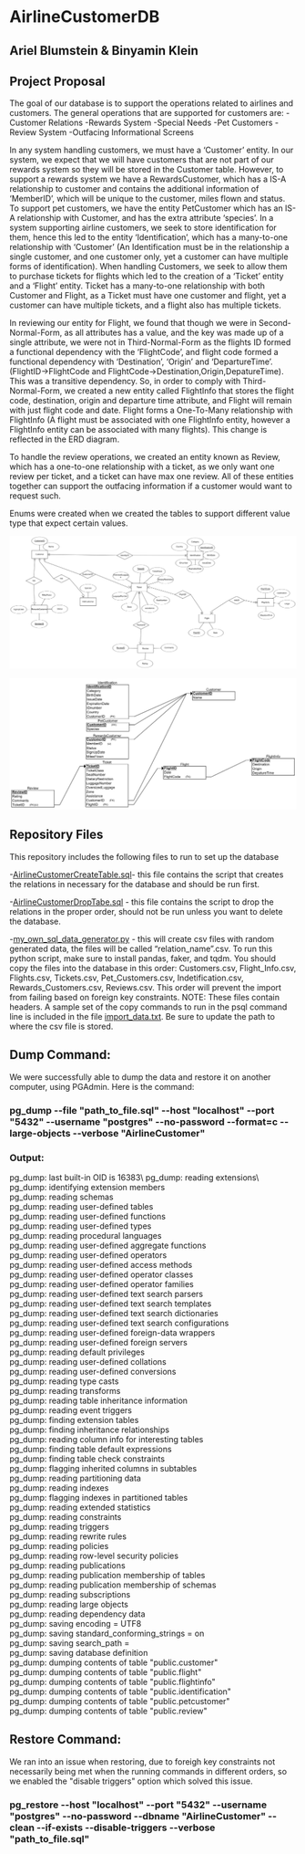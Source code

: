 # AirlineCustomerDB

## Ariel Blumstein & Binyamin Klein

## Project Proposal

The goal of our database is to support the operations related to airlines and customers.
The general operations that are supported for customers are:
-Customer Relations
-Rewards System
-Special Needs
-Pet Customers
-Review System
-Outfacing Informational Screens

In any system handling customers, we must have a ‘Customer’ entity. In our system, we expect that we will have customers that are not part of our rewards system so they will be stored in the Customer table. However, to support a rewards system we have a RewardsCustomer, which has a IS-A relationship to customer and contains the additional information of ‘MemberID’, which will be unique to the customer, miles flown and status. To support pet customers, we have the entity PetCustomer which has an IS-A relationship with Customer, and has the extra attribute ‘species’.
In a system supporting airline customers, we seek to store identification for them, hence this led to the entity ‘Identification’, which has a many-to-one relationship with ‘Customer’ (An Identification must be in the relationship a single customer, and one customer only, yet a customer can have multiple forms of identification).
When handling Customers, we seek to allow them to purchase tickets for flights which led to the creation of a ‘Ticket’ entity and a ‘Flight’ entity. Ticket has a many-to-one relationship with both Customer and Flight, as a Ticket must have one customer and flight, yet a customer can have multiple tickets, and a flight also has multiple tickets.

In reviewing our entity for Flight, we found that though we were in Second-Normal-Form, as all attributes has a value, and the key was made up of a single attribute, we were not in Third-Normal-Form as the flights ID formed a functional dependency with the ‘FlightCode’, and flight code formed a functional dependency with ‘Destination’, ‘Origin’ and ‘DepartureTime’.      (FlightID->FlightCode and FlightCode->Destination,Origin,DepatureTime). This was a transitive dependency. So, in order to comply with Third-Normal-Form, we created a new entity called FlightInfo that stores the flight code, destination, origin and departure time attribute, and Flight will remain with just flight code and date. Flight forms a One-To-Many relationship with FlightInfo (A flight must be associated with one FlightInfo entity, however a FlightInfo entity can be associated with many flights). This change is reflected in the ERD diagram.

To handle the review operations, we created an entity known as Review, which has a one-to-one relationship with a ticket, as we only want one review per ticket, and a ticket can have max one review.
All of these entities together can support the outfacing information if a customer would want to request such.

Enums were created when we created the tables to support different value type that expect certain values. 



![ERDimage](https://github.com/AriBlumstein/AirlineCustomerDB/blob/main/ERD.png?raw=true)

![DSDimage](https://github.com/AriBlumstein/AirlineCustomerDB/blob/main/DSDimage.png?raw=true)


## Repository Files
This repository includes the following files to run to set up the database

-[AirlineCustomerCreateTable.sql](https://github.com/AriBlumstein/AirlineCustomerDB/blob/main/AirlineCustomerCreateTable.sql)- this file contains the script that creates the relations in necessary for the database and should be run first.

-[AirlineCustomerDropTabe.sql](https://github.com/AriBlumstein/AirlineCustomerDB/blob/main/AirlineCustomerCreateTable.sql) - this file contains the script to drop the relations in the proper order, should not be run unless you want to delete the database.

-[my_own_sql_data_generator.py](https://github.com/AriBlumstein/AirlineCustomerDB/blob/main/my_own_sql_data_generator.py) - this will create csv files with random generated data, the files will be called 
“relation_name”.csv. To run this python script, make sure to install pandas, faker, and tqdm. You should copy the files into the database in this order: Customers.csv, Flight_Info.csv, Flights.csv, Tickets.csv,  Pet_Customers.csv, Indetification.csv, Rewards_Customers.csv, Reviews.csv. This order will prevent the import from failing based on foreign key constraints. NOTE: These files contain headers. A sample set of the copy commands to run in the psql command line is included in the file [import_data.txt](https://github.com/AriBlumstein/AirlineCustomerDB/blob/main/import_data.txt). Be sure to update the path to where the csv file is stored.

## Dump Command:
We were successfully able to dump the data and restore it on another computer, using PGAdmin. Here is the command: 
### pg_dump --file "path_to_file.sql" --host "localhost" --port "5432" --username "postgres" --no-password --format=c --large-objects --verbose "AirlineCustomer"
### Output:
pg_dump: last built-in OID is 16383\\
pg_dump: reading extensions\\
pg_dump: identifying extension members\
pg_dump: reading schemas\
pg_dump: reading user-defined tables\
pg_dump: reading user-defined functions\
pg_dump: reading user-defined types\
pg_dump: reading procedural languages\
pg_dump: reading user-defined aggregate functions\
pg_dump: reading user-defined operators\
pg_dump: reading user-defined access methods\
pg_dump: reading user-defined operator classes\
pg_dump: reading user-defined operator families\
pg_dump: reading user-defined text search parsers\
pg_dump: reading user-defined text search templates\
pg_dump: reading user-defined text search dictionaries\
pg_dump: reading user-defined text search configurations\
pg_dump: reading user-defined foreign-data wrappers\
pg_dump: reading user-defined foreign servers\
pg_dump: reading default privileges\
pg_dump: reading user-defined collations\
pg_dump: reading user-defined conversions\
pg_dump: reading type casts\
pg_dump: reading transforms\
pg_dump: reading table inheritance information\
pg_dump: reading event triggers\
pg_dump: finding extension tables\
pg_dump: finding inheritance relationships\
pg_dump: reading column info for interesting tables\
pg_dump: finding table default expressions\
pg_dump: finding table check constraints\
pg_dump: flagging inherited columns in subtables\
pg_dump: reading partitioning data\
pg_dump: reading indexes\
pg_dump: flagging indexes in partitioned tables\
pg_dump: reading extended statistics\
pg_dump: reading constraints\
pg_dump: reading triggers\
pg_dump: reading rewrite rules\
pg_dump: reading policies\
pg_dump: reading row-level security policies\
pg_dump: reading publications\
pg_dump: reading publication membership of tables\
pg_dump: reading publication membership of schemas\
pg_dump: reading subscriptions\
pg_dump: reading large objects\
pg_dump: reading dependency data\
pg_dump: saving encoding = UTF8\
pg_dump: saving standard_conforming_strings = on\
pg_dump: saving search_path =\
pg_dump: saving database definition\
pg_dump: dumping contents of table "public.customer"\
pg_dump: dumping contents of table "public.flight"\
pg_dump: dumping contents of table "public.flightinfo"\
pg_dump: dumping contents of table "public.identification"\
pg_dump: dumping contents of table "public.petcustomer"\
pg_dump: dumping contents of table "public.review"

## Restore Command:
We ran into an issue when restoring, due to foreigh key constraints not necessarily being met when the running commands in different orders, so we enabled the  "disable triggers" option which solved this issue.
### pg_restore --host "localhost" --port "5432" --username "postgres" --no-password --dbname "AirlineCustomer" --clean --if-exists --disable-triggers --verbose "path_to_file.sql"
